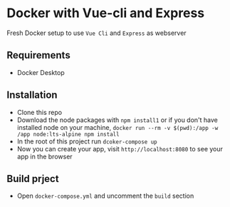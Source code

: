 # Docker with Vue-cli and Express

Fresh Docker setup to use `Vue Cli` and `Express` as webserver 

## Requirements

* Docker Desktop

## Installation

* Clone this repo
* Download the node packages with `npm install1` or if you don't have installed node on your machine,  `docker run --rm -v $(pwd):/app -w /app node:lts-alpine npm install`
* In the root of this project run `dcoker-compose up`
* Now you can create your app, visit `http://localhost:8080` to see your app in the browser

## Build prject

* Open `docker-compose.yml` and uncomment the `build` section

